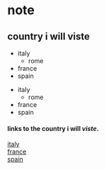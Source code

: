 # note
## country i will viste
* italy  
   * rome  
* france  
* spain
  
- italy  
   - rome  
- france  
- spain



 #### links to the country i will ***viste***.
 [italy](//http://en.wikipedia.org/wiki/Italy)     
 [france](//http://en.wikipedia.org/wiki/France)    
 [spain](//http://en.wikipedia.org/wiki/Spain)     
 
 
 
 
